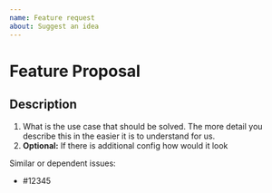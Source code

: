 ```yaml
---
name: Feature request
about: Suggest an idea
---
```


# Feature Proposal

## Description

<!-- Please use https://forum.serverless.com, StackOverflow or other forums for Q&A -->
<!-- Please answer ALL the question below. Otherwise we probably have to close the issue due to missing information -->

1. What is the use case that should be solved. The more detail you describe this in the easier it is to understand for us.
1. **Optional:** If there is additional config how would it look

Similar or dependent issues:

- #12345
